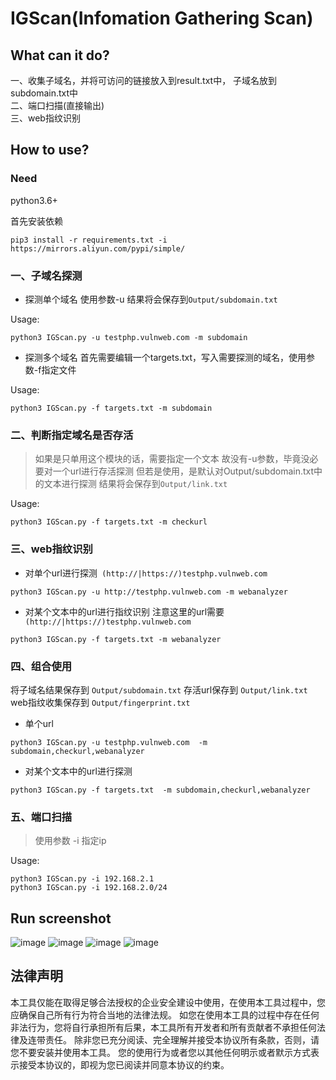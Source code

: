# IGScan(Infomation Gathering Scan)
## What can it do? 
一、收集子域名，并将可访问的链接放入到result.txt中， 子域名放到subdomain.txt中
<br/>
二、端口扫描(直接输出)
<br/>
三、web指纹识别

## How to use?
### Need
python3.6+
<br>

首先安装依赖
```
pip3 install -r requirements.txt -i  https://mirrors.aliyun.com/pypi/simple/
```
### 一、子域名探测
- 探测单个域名 使用参数-u
结果将会保存到`Output/subdomain.txt`

Usage:
```
python3 IGScan.py -u testphp.vulnweb.com -m subdomain
```
- 探测多个域名
首先需要编辑一个targets.txt，写入需要探测的域名，使用参数-f指定文件

Usage: 
```
python3 IGScan.py -f targets.txt -m subdomain
```
### 二、判断指定域名是否存活
>如果是只单用这个模块的话，需要指定一个文本
故没有-u参数，毕竟没必要对一个url进行存活探测
但若是使用，是默认对Output/subdomain.txt中的文本进行探测
结果将会保存到`Output/link.txt`

Usage: 
```
python3 IGScan.py -f targets.txt -m checkurl
```
### 三、web指纹识别
- 对单个url进行探测` (http://|https://)testphp.vulnweb.com`
```
python3 IGScan.py -u http://testphp.vulnweb.com -m webanalyzer
```
- 对某个文本中的url进行指纹识别
注意这里的url需要` (http://|https://)testphp.vulnweb.com`
```
python3 IGScan.py -f targets.txt -m webanalyzer
```
### 四、组合使用
将子域名结果保存到
`Output/subdomain.txt`
存活url保存到
`Output/link.txt`
web指纹收集保存到
`Output/fingerprint.txt`
- 单个url
```
python3 IGScan.py -u testphp.vulnweb.com  -m subdomain,checkurl,webanalyzer
```
- 对某个文本中的url进行探测
```
python3 IGScan.py -f targets.txt  -m subdomain,checkurl,webanalyzer
```

### 五、端口扫描

>使用参数 -i 指定ip

Usage:
```
python3 IGScan.py -i 192.168.2.1
python3 IGScan.py -i 192.168.2.0/24
```


## Run screenshot
![image](https://github.com/ro4lsc/IGScan/blob/master/Image/screenshot-1.png)
![image](https://github.com/ro4lsc/IGScan/blob/master/Image/screenshot-2.png)
![image](https://github.com/ro4lsc/IGScan/blob/master/Image/screenshot-3.png)
![image](https://github.com/ro4lsc/IGScan/blob/master/Image/screenshot-4.png)

## 法律声明
本工具仅能在取得足够合法授权的企业安全建设中使用，在使用本工具过程中，您应确保自己所有行为符合当地的法律法规。 如您在使用本工具的过程中存在任何非法行为，您将自行承担所有后果，本工具所有开发者和所有贡献者不承担任何法律及连带责任。 除非您已充分阅读、完全理解并接受本协议所有条款，否则，请您不要安装并使用本工具。 您的使用行为或者您以其他任何明示或者默示方式表示接受本协议的，即视为您已阅读并同意本协议的约束。
